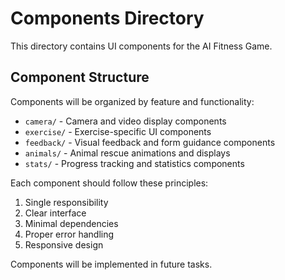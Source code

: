 # Components Directory

This directory contains UI components for the AI Fitness Game.

## Component Structure

Components will be organized by feature and functionality:

- `camera/` - Camera and video display components
- `exercise/` - Exercise-specific UI components
- `feedback/` - Visual feedback and form guidance components
- `animals/` - Animal rescue animations and displays
- `stats/` - Progress tracking and statistics components

Each component should follow these principles:
1. Single responsibility
2. Clear interface
3. Minimal dependencies
4. Proper error handling
5. Responsive design

Components will be implemented in future tasks.